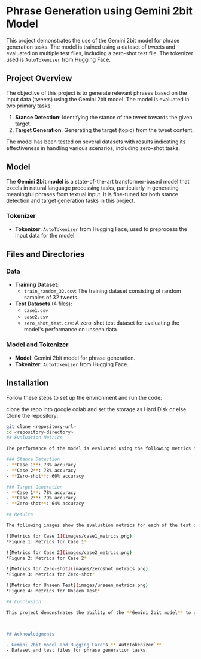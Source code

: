 # Phrase Generation using Gemini 2bit Model

This project demonstrates the use of the Gemini 2bit model for phrase generation tasks. The model is trained using a dataset of tweets and evaluated on multiple test files, including a zero-shot test file. The tokenizer used is `AutoTokenizer` from Hugging Face.

## Project Overview

The objective of this project is to generate relevant phrases based on the input data (tweets) using the Gemini 2bit model. The model is evaluated in two primary tasks:
1. **Stance Detection**: Identifying the stance of the tweet towards the given target.
2. **Target Generation**: Generating the target (topic) from the tweet content.

The model has been tested on several datasets with results indicating its effectiveness in handling various scenarios, including zero-shot tasks.

## Model

The **Gemini 2bit model** is a state-of-the-art transformer-based model that excels in natural language processing tasks, particularly in generating meaningful phrases from textual input. It is fine-tuned for both stance detection and target generation tasks in this project.

### Tokenizer

- **Tokenizer**: `AutoTokenizer` from Hugging Face, used to preprocess the input data for the model.

## Files and Directories

### Data
- **Training Dataset**:
  - `train_random_32.csv`: The training dataset consisting of random samples of 32 tweets.
- **Test Datasets** (4 files): 
  - `case1.csv`
  - `case2.csv` 
  - `zero_shot_test.csv`: A zero-shot test dataset for evaluating the model's performance on unseen data.

### Model and Tokenizer
- **Model**: Gemini 2bit model for phrase generation.
- **Tokenizer**: `AutoTokenizer` from Hugging Face.

## Installation

Follow these steps to set up the environment and run the code:

clone the repo into google colab and set the storage as Hard Disk or else 
 Clone the repository:
   ```bash
   git clone <repository-url>
   cd <repository-directory>
## Evaluation Metrics

The performance of the model is evaluated using the following metrics for both tasks:

### Stance Detection
- **Case 1**: 78% accuracy
- **Case 2**: 78% accuracy
- **Zero-shot**: 60% accuracy

### Target Generation
- **Case 1**: 78% accuracy
- **Case 2**: 79% accuracy
- **Zero-shot**: 64% accuracy

## Results

The following images show the evaluation metrics for each of the test datasets:

![Metrics for Case 1](images/case1_metrics.png)  
*Figure 1: Metrics for Case 1*

![Metrics for Case 2](images/case2_metrics.png)  
*Figure 2: Metrics for Case 2*

![Metrics for Zero-shot](images/zeroshot_metrics.png)  
*Figure 3: Metrics for Zero-shot*

![Metrics for Unseen Test](images/unseen_metrics.png)  
*Figure 4: Metrics for Unseen Test*

## Conclusion

This project demonstrates the ability of the **Gemini 2bit model** to generate relevant phrases based on tweet data. It shows strong performance across both stance detection and target generation tasks. The zero-shot evaluation results highlight the model's ability to generalize well to unseen data.



## Acknowledgments

- Gemini 2bit model and Hugging Face's **`AutoTokenizer`**.
- Dataset and test files for phrase generation tasks.
